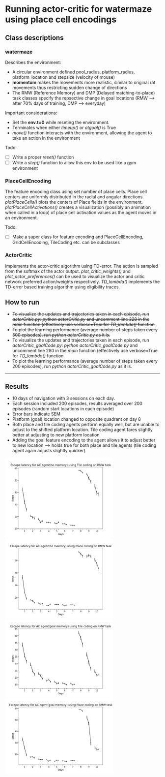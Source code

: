 # Running actor-critic for watermaze using place cell encodings

## Class descriptions

### watermaze
Describes the environment:
* A circular environment defined pool_radius, platform_radius, platform_location and stepsize (velocity of mouse)
* **momentum** makes the movements more realistic, similar to original rat movements thus restricting sudden change of directions
* The RMW (Reference Memory) and DMP (Delayed matching-to-place) task classes specify the repsective change in goal locations (RMW --> after 70% days of training, DMP --> everyday)

Important considerations:
* Set the **env.t=0** while reseting the environment.
* Terminates when either *timeup()* or *atgoal()* is True
* *move()* function interacts with the environment, allowing the agent to take an action in the environment

Todo:
* [ ] Write a proper *reset()* function
* [ ] Write a *step()* function to allow this env to be used like a gym environment

### PlaceCellEncoding
The feature encoding class using set number of place cells. Place cell centers are uniformly distributed in the radial and angular directions. *plotPlaceCells()* plots the centers of Place fields in the environment. *plotPlaceCellActivations()* creates a visualization (possibly an animation when called in a loop) of place cell activation values as the agent moves in an environment.

Todo:
* [ ] Make a super class for feature encoding and PlaceCellEncoding, GridCellEncoding, TileCoding etc. can be subclasses

### ActorCritic
Implements the actor-critic algorithm using TD-error. The action is sampled from the softmax of the actor output. *plot_critic_weights()* and *plot_actor_preferences()* can be used to visualize the actor and critic network preferred action/weights respectively. *TD_lambda()* implements the TD-error based training algorithm using eligibility traces.

## How to run
* ~~To visualize the updates and trajectories taken in each episode, run *actorCritic.py*: *python actorCritic.py* and uncomment line 228 in the *main* function (effectively use verbose=True for *TD_lambda()* function~~
* ~~To plot the learning performance (average number of steps taken every 500 episodes), run *python actorCritic.py* as it is.~~
* To visualize the updates and trajectories taken in each episode, run *actorCritic_goalCode.py*: *python actorCritic_goalCode.py* and uncomment line 280 in the *main* function (effectively use verbose=True for *TD_lambda()* function
* To plot the learning performance (average number of steps taken every 200 episodes), run *python actorCritic_goalCode.py* as it is. 

-------------
## Results
* 10 days of navigation with 3 sessions on each day.
* Each session included 200 episodes, results averaged over 200 episodes (random start locations in each episode)
* Error bars indicate SEM
* Platform (goal) location changed to opposite quadrant on day 8
* Both place and tile coding agents perform equally well, but are unable to adjust to the shifted platform location. Tile coding agent fares slightly better at adjusting to new platform location
* Adding the goal feature encoding to the agent allows it to adjust better to new location --> holds true for both place and tile agents (tile coding agent again adjusts slightly quicker)

<img src="navigation%20result%20plots/RMW_tile.png" width="70%">
<img src="navigation%20result%20plots/RMW_place.png" width="70%">
<img src="navigation%20result%20plots/RMW_tile_goal.png" width="70%">
<img src="navigation%20result%20plots/RMW_place_goal.png" width="70%">
